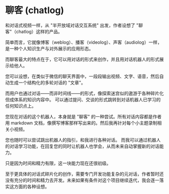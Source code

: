 # 聊客 (chatlog)


和对话式视频一样，从 "半开放域对话交互系统" 出发，作者设想了 "聊客"（chatlog）这样的产品。

[//]: # (@info)

简单而言，它就像博客（weblog）、播客（videolog）、声客（audiolog）一样，是一种个人知识生产与对外展示的应用形态。

而聊客最大的特点在于，它可以用对话的形式来创作，并且用对话机器人的形式展示给他人。

[//]: # (@break)

您可以设想，在类似于微信的聊天界面中，一段段输出视频、文字、语音，然后自动生成一个结构化的多轮对话的 "文章"。

[//]: # (@info)

而用户也通过对话——而非时间线——的形式，像探索迷宫似的遨游于各种碎片化但成体系的知识内容中。
可以通过提问、交谈的形式跳转到对话机器人已学习的任何知识点上。

[//]: # (@break)

您现在对话的这个机器人，本身就是 "聊客" 的一种尝试。所有对话内容都是作者用 markdown 文档，像撰写博客那样写出来的。然后我再针对每个小主题录制相关小视频。

[//]: # (@info)

您也随时可以尝试跳出机器人的指引，和我进行各种对话。
而我可以通过机器人的对话学习功能，在回复您的同时让机器人也学会，从而未来自动掌握新的对话能力。

[//]: # (@info)

只是因为时间和精力有限，这一块能力现在还很初级。

[//]: # (@break)

至于更具体的对话式碎片化的创作，需要专门开发功能复杂的元对话，作者暂时还没有充分的时间和精力去开发。未来如果有条件对这个项目继续迭代，我会逐一落实这方面的各种设想。



